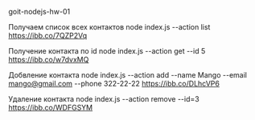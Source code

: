 goit-nodejs-hw-01


Получаем список всех контактов
node index.js --action list
https://ibb.co/7QZP2Vq


Получение контакта по id
node index.js --action get --id 5
https://ibb.co/w7dvxMQ


Добвление контакта
node index.js --action add --name Mango --email mango@gmail.com --phone 322-22-22
https://ibb.co/DLhcVP6


Удаление контакта
node index.js --action remove --id=3
https://ibb.co/WDFGSYM